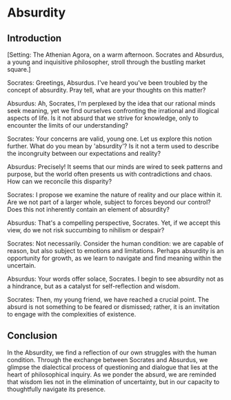 # Absurdity 

## Introduction

[Setting: The Athenian Agora, on a warm afternoon. Socrates and Absurdus, a young and inquisitive philosopher, stroll through the bustling market square.] 

Socrates: Greetings, Absurdus. I've heard you've been troubled by the concept of absurdity. Pray tell, what are your thoughts on this matter?

Absurdus: Ah, Socrates, I'm perplexed by the idea that our rational minds seek meaning, yet we find ourselves confronting the irrational and illogical aspects of life. Is it not absurd that we strive for knowledge, only to encounter the limits of our understanding?

Socrates: Your concerns are valid, young one. Let us explore this notion further. What do you mean by 'absurdity'? Is it not a term used to describe the incongruity between our expectations and reality?

Absurdus: Precisely! It seems that our minds are wired to seek patterns and purpose, but the world often presents us with contradictions and chaos. How can we reconcile this disparity?

Socrates: I propose we examine the nature of reality and our place within it. Are we not part of a larger whole, subject to forces beyond our control? Does this not inherently contain an element of absurdity?

Absurdus: That's a compelling perspective, Socrates. Yet, if we accept this view, do we not risk succumbing to nihilism or despair?

Socrates: Not necessarily. Consider the human condition: we are capable of reason, but also subject to emotions and limitations. Perhaps absurdity is an opportunity for growth, as we learn to navigate and find meaning within the uncertain.

Absurdus: Your words offer solace, Socrates. I begin to see absurdity not as a hindrance, but as a catalyst for self-reflection and wisdom.

Socrates: Then, my young friend, we have reached a crucial point. The absurd is not something to be feared or dismissed; rather, it is an invitation to engage with the complexities of existence.

## Conclusion

In the Absurdity, we find a reflection of our own struggles with the human condition. Through the exchange between Socrates and Absurdus, we glimpse the dialectical process of questioning and dialogue that lies at the heart of philosophical inquiry. As we ponder the absurd, we are reminded that wisdom lies not in the elimination of uncertainty, but in our capacity to thoughtfully navigate its presence.